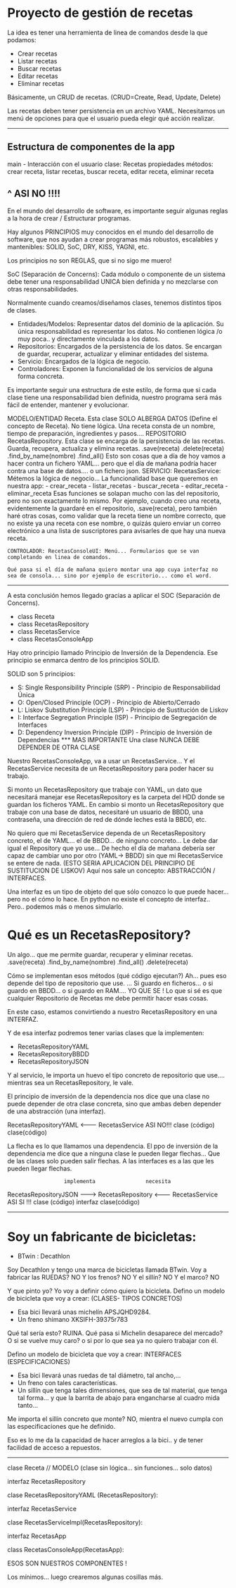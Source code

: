 # Proyecto de gestión de recetas

La idea es tener una herramienta de linea de comandos desde la que podamos:
- Crear recetas
- Listar recetas
- Buscar recetas
- Editar recetas
- Eliminar recetas

Básicamente, un CRUD de recetas.
(CRUD=Create, Read, Update, Delete)

Las recetas deben tener persistencia en un archivo YAML.
Necesitamos un menú de opciones para que el usuario pueda elegir qué acción realizar.

---

## Estructura de componentes de la app

main - Interacción con el usuario
clase: Recetas
    propiedades
    métodos: crear receta, listar recetas, buscar receta, editar receta, eliminar receta

^ ASI NO !!!!
---

En el mundo del desarrollo de software, es importante seguir algunas reglas a la hora de crear / Estructurar programas.

Hay algunos PRINCIPIOS muy conocidos en el mundo del desarrollo de software, que nos ayudan a crear programas más robustos, escalables y mantenibles: SOLID, SoC, DRY, KISS, YAGNI, etc.

Los principios no son REGLAS, que si no sigo me muero!

SoC (Separación de Concerns): Cada módulo o componente de un sistema debe tener una responsabilidad UNICA bien definida y no mezclarse con otras responsabilidades.

Normalmente cuando creamos/diseñamos clases, tenemos distintos tipos de clases.
- Entidades/Modelos: Representar datos del dominio de la aplicación. Su única responsabilidad es representar los datos. No contienen lógica /o muy poca.. y directamente vinculada a los datos.
- Repositorios: Encargados de la persistencia de los datos. Se encargan de guardar, recuperar, actualizar y eliminar entidades del sistema.
- Servicio: Encargados de la lógica de negocio.
- Controladores: Exponen la funcionalidad de los servicios de alguna forma concreta.

Es importante seguir una estructura de este estilo, de forma que si cada clase tiene una responsabilidad bien definida, nuestro programa será más fácil de entender, mantener y evolucionar.



   MODELO/ENTIDAD Receta. Esta clase SOLO ALBERGA DATOS (Define el concepto de Receta). No tiene lógica.
    Una receta consta de un nombre, tiempo de preparación, ingredientes y pasos....
   REPOSITORIO RecetasRepository. Esta clase se encarga de la persistencia de las recetas. Guarda, recupera, actualiza y elimina recetas.
     .save(receta)
     .delete(receta)
     .find_by_name(nombre)
     .find_all()
     Esto son cosas que a día de hoy vamos a hacer contra un fichero YAML... pero que el día de mañana podría hacer contra una base de datos.... o un fichero json.
   SERVICIO: RecetasService: Métemos la lógica de negocio... La funcionalidad base que queremos en nuestra app:
    - crear_receta
    - listar_recetas
    - buscar_receta
    - editar_receta
    - eliminar_receta
    Esas funciones se solapan mucho con las del repositorio, pero no son exactamente lo mismo.
    Por ejemplo, cuando creo una receta, evidentemente la guardaré en el repositorio, .save(receta), pero también haré otras cosas, como validar que la receta tiene un nombre correcto, que no existe ya una receta con ese nombre, o quizás quiero enviar un correo electrónico a una lista de suscriptores para avisarles de que hay una nueva receta.

    CONTROLADOR: RecetasConsoleUI: Menú... Formularios que se van completando en linea de comandos.

    Qué pasa si el día de mañana quiero montar una app cuya interfaz no sea de consola... sino por ejemplo de escritorio... como el word.



---

A esta conclusión hemos llegado gracias a aplicar el SOC (Separación de Concerns).

- class Receta
- class RecetasRepository
- class RecetasService
- class RecetasConsoleApp


Hay otro principio llamado Principio de Inversión de la Dependencia. Ese principio se enmarca dentro de los principios SOLID.

SOLID son 5 principios:
- S: Single Responsibility Principle (SRP) - Principio de Responsabilidad Única
- O: Open/Closed Principle (OCP) - Principio de Abierto/Cerrado
- L: Liskov Substitution Principle (LSP) - Principio de Sustitución de Liskov
- I: Interface Segregation Principle (ISP) - Principio de Segregación de Interfaces
- D: Dependency Inversion Principle (DIP) - Principio de Inversión de Dependencias          *** MAS IMPORTANTE
    Una clase NUNCA DEBE DEPENDER DE OTRA CLASE


Nuestro RecetasConsoleApp, va a usar un RecetasService...
Y el RecetasService necesita de un RecetasRepository para poder hacer su trabajo.

Si monto un RecetasRepository que trabaje con YAML, un dato que necesitará manejar ese RecetasRepository es la carpeta del HDD donde se guardan los ficheros YAML.
En cambio si monto un RecetasRepository que trabaje con una base de datos, necesitaré un usuario de BBDD, una contraseña, una dirección de red de dónde leches está la BBDD, etc.

No quiero que mi RecetasService dependa de un RecetasRepository concreto, el de YAML... el de BBDD... de ninguno concreto... Le debe dar igual el Repository que yo use... De hecho el día de mañana debería ser capaz de cambiar uno por otro (YAML-> BBDD) sin que mi RecetasService se entere de nada. (ESTO SERIA APLICACION DEL PRINCIPIO DE SUSTITUCION DE LISKOV)
Aquí nos sale un concepto: ABSTRACCIÓN / INTERFACES.

Una interfaz es un tipo de objeto del que sólo conozco lo que puede hacer... pero no el cómo lo hace.
En python no existe el concepto de interfaz.. Pero.. podemos más o menos simularlo.


# Qué es un RecetasRepository?

Un algo... que me permite guardar, recuperar y eliminar recetas.
.save(receta)
.find_by_name(nombre)
.find_all()
.delete(receta)

Cómo se implementan esos métodos (qué código ejecutan?) Ah... pues eso depende del tipo de repositorio que use.
... Si guardo en ficheros... o si guardo en BBDD... o si guardo en RAM.... YO QUE SE !
Lo que si sé es que cualquier Repositorio de Recetas me debe permitir hacer esas cosas.

En este caso, estamos convirtiendo a nuestro RecetasRepository en una INTERFAZ.

Y de esa interfaz podremos tener varias clases que la implementen:
- RecetasRepositoryYAML
- RecetasRepositoryBBDD
- RecetasRepositoryJSON

Y al servicio, le importa un huevo el tipo concreto de repositorio que use.... mientras sea un RecetasRepository, le vale.


El principio de inversión de la dependencia nos dice que una clase no puede depender de otra clase concreta, sino que ambas deben depender de una abstracción (una interfaz).


   RecetasRepositoryYAML <--- RecetasService      ASI NO!!!
   clase (código)             clase(código)

   La flecha es lo que llamamos una dependencia.
   El ppo de inversión de la dependencia me dice que a ninguna clase le pueden llegar flechas... Que de las clases solo pueden salir flechas.
   A las interfaces es a las que les pueden llegar flechas.


                      implementa                necesita
   RecetasRepositoryJSON ---> RecetasRepository <--- RecetasService      ASI SI !!!
   clase (código)               interfaz             clase(código)

----

# Soy un fabricante de bicicletas:

- BTwin : Decathlon

Soy Decathlon y tengo una marca de bicicletas llamada BTwin.
Voy a fabricar las RUEDAS? NO
Y los frenos? NO
Y el sillín? NO
Y el marco? NO

Y que pinto yo?
Yo voy a definir cómo quiero la bicicleta.
Defino un modelo de bicicleta que voy a crear: (CLASES- TIPOS CONCRETOS)
- Esa bici llevará unas michelín APSJQHD9284.
- Un freno shimano XKSIFH-39375r783

Qué tal sería esto? RUINA.
Qué pasa si Michelin desaparece del mercado? O si se vuelve muy caro? o si por lo que sea ya no quiero trabajar con él.

Defino un modelo de bicicleta que voy a crear: INTERFACES (ESPECIFICACIONES)
- Esa bici llevará unas ruedas de tal diámetro, tal ancho,...
- Un freno con tales características.
- Un sillín que tenga tales dimensiones, que sea de tal material, que tenga tal forma...
  y que la barrita de abajo para engancharse al cuadro mida tanto...

Me importa el sillín concreto que monte? NO, mientra el nuevo cumpla con las especificaciones que he definido.

Eso es lo me da la capacidad de hacer arreglos a la bici.. y de tener facilidad de acceso a repuestos.


---


clase Receta // MODELO (clase sin lógica... sin funciones... solo datos)

interfaz RecetasRepository

clase RecetasRepositoryYAML (RecetasRepository):

interfaz RecetasService

clase RecetasServiceImpl(RecetasRepository):

interfaz RecetasApp

class RecetasConsoleApp(RecetasApp):

ESOS SON NUESTROS COMPONENTES !

Los mínimos... luego crearemos algunas cosillas más.
